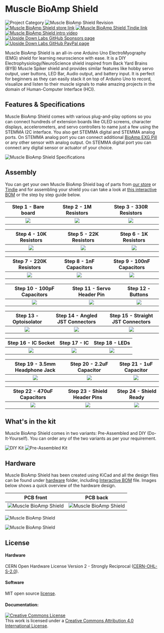 # Muscle BioAmp Shield

![Project Category](https://img.shields.io/badge/Category-Bioelectronics-gold) ![Muscle BioAmp Shield Revision ](https://img.shields.io/badge/Version-v0.3-success)
[![Muscle BioAmp Shield store link](https://img.shields.io/badge/Buy-Store_(India)-white)](https://store.upsidedownlabs.tech/product/muscle-bioamp-shield-v0-3/)
[![Muscle BioAmp Shield Tindie link](https://img.shields.io/badge/Buy-Tindie-cyan)](https://www.tindie.com/products/upsidedownlabs/muscle-bioamp-shield-v03-arduino-shield-for-emg/)
[![Muscle BioAmp Shield intro video ](https://img.shields.io/badge/Intro-YouTube-red)]()
[![Upside Down Labs GitHub Sponsors page ](https://img.shields.io/badge/Support-GitHub_Sponsor-00B5AC)](https://github.com/sponsors/upsidedownlabs)
[![Upside Down Labs GitHub PayPal page](https://img.shields.io/badge/Support-PayPal-00B5AC)](https://paypal.me/upsidedownlabs)


Muscle BioAmp Shield is an all-in-one Arduino Uno ElectroMyography (EMG) shield for learning neuroscience with ease. It is a DIY Electrophysiology/NeuroScience shield inspired from Back Yard Brains (BYB) Muscle Spiker shield and provides similar features like hobby servo output, user buttons, LED Bar, Audio output, and battery input. It is perfect for beginners as they can easily stack it on top of Arduino Uno to record, visualize and listen to their muscle signals to make amazing projects in the domain of Human-Computer Interface (HCI).

## Features & Specifications

Muscle BioAmp Shield comes with various plug-and-play options so you can connect hundreds of extension boards like OLED screens, character displays, accelerometers, and servo controllers to name just a few using the STEMMA I2C interface. You also get STEMMA digital and STEMMA analog ports. On STEMMA analog port you can connect additional [BioAmp EXG Pill](https://github.com/upsidedownlabs/BioAmp-EXG-Pill) or any other sensor with analog output. On STEMMA digital port you can connect any digital sensor or actuator of your choice.

![Muscle BioAmp Shield Specifications](graphics/board/Muscle-BioAmp-Shield_Specifications.jpg)

## Assembly
You can get your own Muscle BioAmp Shield bag of parts from [our store](https://store.upsidedownlabs.tech/product/muscle-bioamp-shield-v0-3/) or [Tindie](www.tindie.com/products/upsidedownlabs/muscle-bioamp-shield-v03-arduino-shield-for-emg/) and for assembling your shield you can take a look at [this interactive BOM](https://upsidedownlabs.github.io/DIY-Muscle-BioAmp-Shield/) or the step by step guide below. 

| Step 1 - Bare board | Step 2 - 1M Resistors | Step 3 - 330R Resistors| 
| :----: | :----: | :----: |
| ![](graphics/Assembly/jpgs/01_Bare_Board.jpg)|![](graphics/Assembly/jpgs/02_1M_Resistors.jpg)|![](graphics/Assembly/jpgs/03_330R_Resistors.jpg)|

| Step 4 - 10K Resistors | Step 5 - 22K Resistors | Step 6 - 1K Resistors| 
| :----: | :----: | :----: |
| ![](graphics/Assembly/jpgs/04_10K_Resistors.jpg)|![](graphics/Assembly/jpgs/05_22K_Resistors.jpg)|![](graphics/Assembly/jpgs/06_1K_Resistors.jpg)|

| Step 7 - 220K Resistors | Step 8 - 1nF Capacitors | Step 9 - 100nF Capacitors| 
| :----: | :----: | :----: |
| ![](graphics/Assembly/jpgs/07_220K_Resistors.jpg)|![](graphics/Assembly/jpgs/08_1nF_Capacitors.jpg)|![](graphics/Assembly/jpgs/09_100nF_Capacitors.jpg)|

| Step 10 - 100pF Capacitors | Step 11 - Servo Header Pin | Step 12 - Buttons| 
| :----: | :----: | :----: |
| ![](graphics/Assembly/jpgs/10_100pF_Capacitors.jpg)|![](graphics/Assembly/jpgs/11_Angled_Header_Pins.jpg)|![](graphics/Assembly/jpgs/12_5x5mm_Buttons.jpg)|

| Step 13 - Optoisolator | Step 14 - Angled JST Connectors | Step 15 - Straight JST Connectors| 
| :----: | :----: | :----: |
| ![](graphics/Assembly/jpgs/13_OptoIsolator.jpg)|![](graphics/Assembly/jpgs/14_JST_PH_Angled_Connectors.jpg)|![](graphics/Assembly/jpgs/15_JST_PH_Straight_Connectors.jpg)|

| Step 16 - IC Socket | Step 17 - IC | Step 18 - LEDs| 
| :----: | :----: | :----: |
| ![](graphics/Assembly/jpgs/16_IC_Socket.jpg)|![](graphics/Assembly/jpgs/17_IC.jpg)|![](graphics/Assembly/jpgs/18_LEDs.jpg)|

| Step 19 - 3.5mm Headphone Jack | Step 20 - 2.2uF Capacitor | Step 21 - 1uF Capacitor| 
| :----: | :----: | :----: |
| ![](graphics/Assembly/jpgs/19_3.5mm_Headphone_Jack.jpg)|![](graphics/Assembly/jpgs/20_2.2uF_Capacitor.jpg)|![](graphics/Assembly/jpgs/21_1uF_Capacitor.jpg)|

| Step 22 - 470uF Capacitors | Step 23 - Shield Header Pins | Step 24 - Shield Ready| 
| :----: | :----: | :----: |
| ![](graphics/Assembly/jpgs/22_470uF_Capacitor.jpg)|![](graphics/Assembly/jpgs/23_Header_Pins.jpg)|![](graphics/Assembly/jpgs/24_Assembled.jpg)|

## What's in the kit

Muscle BioAmp Shield comes in two variants: Pre-Assembled and DIY (Do-It-Yourself). You can order any of the two variants as per your requirement.

![DIY Kit](graphics/board/DIY_Kit.jpg)
![Pre-Assembled Kit](graphics/board/Preassembled_Kit.jpg)

## Hardware

Muscle BioAmp Shield has been created using KiCad and all the design files can be found under [hardware](hardware/) folder, including [Interactive BOM](https://upsidedownlabs.github.io/DIY-Muscle-BioAmp-Shield/ibom.html) file. Images below shows a quick overview of the hardware design.

| PCB front | PCB back |
| :-------: | :--------: |
| ![Muscle BioAmp Shield](graphics/board/Muscle-BioAmp-Shield-Front.png) | ![Muscle BioAmp Shield](graphics/board/Muscle-BioAmp-Shield-Back.png) |

![Muscle BioAmp Shield](graphics/board/dimensions.png)

![Muscle BioAmp Shield](graphics/board/Schematic.png)


## License

#### Hardware
CERN Open Hardware License Version 2 - Strongly Reciprocal ([CERN-OHL-S-2.0](https://spdx.org/licenses/CERN-OHL-S-2.0.html)).

#### Software
MIT open source [license](http://opensource.org/licenses/MIT).

#### Documentation:
<a rel="license" href="http://creativecommons.org/licenses/by/4.0/"><img alt="Creative Commons License" style="border-width:0" src="https://i.creativecommons.org/l/by/4.0/88x31.png" /></a><br />This work is licensed under a <a rel="license" href="http://creativecommons.org/licenses/by/4.0/">Creative Commons Attribution 4.0 International License</a>.
